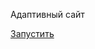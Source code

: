 Адаптивный сайт

<a href="https://VadimSVV.github.io/Project-Adaptive-Layout/" target="_blank">Запустить</a>

